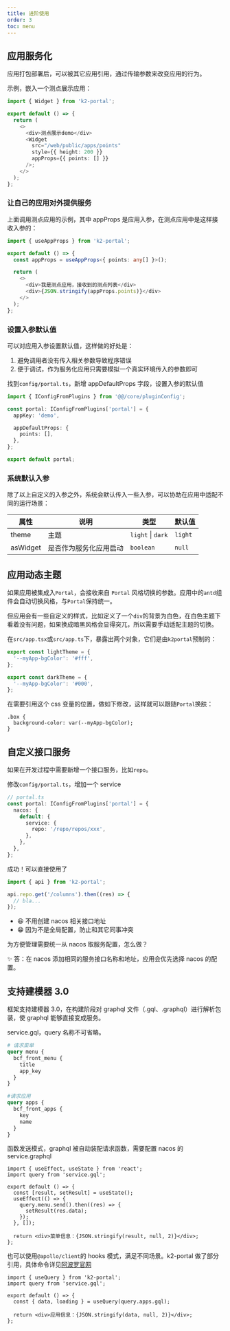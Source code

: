 ```yaml
---
title: 进阶使用
order: 3
toc: menu
---
```


## 应用服务化

应用打包部署后，可以被其它应用引用，通过传输参数来改变应用的行为。

示例，嵌入一个测点展示应用：

```ts
import { Widget } from 'k2-portal';

export default () => {
  return (
    <>
      <div>测点展示demo</div>
      <Widget
        src="/web/public/apps/points"
        style={{ height: 200 }}
        appProps={{ points: [] }}
      />;
    </>
  );
};
```

### 让自己的应用对外提供服务

上面调用测点应用的示例，其中 appProps 是应用入参，在测点应用中是这样接收入参的：

```ts
import { useAppProps } from 'k2-portal';

export default () => {
  const appProps = useAppProps<{ points: any[] }>();

  return (
    <>
      <div>我是测点应用，接收到的测点列表</div>
      <div>{JSON.stringify(appProps.points)}</div>
    </>
  );
};
```

### 设置入参默认值

可以对应用入参设置默认值，这样做的好处是：

1. 避免调用者没有传入相关参数导致程序错误
2. 便于调试，作为服务化应用只需要模拟一个真实环境传入的参数即可

找到`config/portal.ts`，新增 appDefaultProps 字段，设置入参的默认值

```ts
import { IConfigFromPlugins } from '@@/core/pluginConfig';

const portal: IConfigFromPlugins['portal'] = {
  appKey: 'demo',

  appDefaultProps: {
    points: [],
  },
};

export default portal;
```

### 系统默认入参

除了以上自定义的入参之外，系统会默认传入一些入参，可以协助在应用中适配不同的运行场景：

| 属性     | 说明                   | 类型              | 默认值  |
| -------- | ---------------------- | ----------------- | ------- |
| theme    | 主题                   | `light` \| `dark` | `light` |
| asWidget | 是否作为服务化应用启动 | `boolean`         | `null`  |

## 应用动态主题

如果应用被集成入`Portal`，会接收来自 `Portal` 风格切换的参数。应用中的`antd`组件会自动切换风格，与`Portal`保持统一。

但应用会有一些自定义的样式，比如定义了一个`div`的背景为白色，在白色主题下看着没有问题，如果换成暗黑风格会显得突兀，所以需要手动适配主题的切换。

在`src/app.tsx`或`src/app.ts`下，暴露出两个对象，它们是由`k2portal`预制的：

```ts
export const lightTheme = {
  '--myApp-bgColor': '#fff',
};

export const darkTheme = {
  '--myApp-bgColor': '#000',
};
```

在需要引用这个 css 变量的位置，做如下修改，这样就可以跟随`Portal`换肤：

```less
.box {
  background-color: var(--myApp-bgColor);
}
```

## 自定义接口服务

如果在开发过程中需要新增一个接口服务，比如`repo`。

修改`config/portal.ts`，增加一个 service

```ts
// portal.ts
const portal: IConfigFromPlugins['portal'] = {
  nacos: {
    default: {
      service: {
        repo: '/repo/repos/xxx',
      },
    },
  },
};
```

成功！可以直接使用了

```ts
import { api } from 'k2-portal';

api.repo.get('/columns').then((res) => {
  // bla...
});
```

- 😆 不用创建 nacos 相关接口地址
- 😁 因为不是全局配置，防止和其它同事冲突

<Alert type="warning">为方便管理需要统一从 nacos 取服务配置，怎么做？</Alert>

✨ 答：在 nacos 添加相同的服务接口名称和地址，应用会优先选择 nacos 的配置。

## 支持建模器 3.0

框架支持建模器 3.0，在构建阶段对 graphql 文件（.gql、.graphql）进行解析包装，使 graphql 能够直接变成服务。

service.gql，query 名称不可省略。

```graphql
# 请求菜单
query menu {
  bcf_front_menu {
    title
    app_key
  }
}

#请求应用
query apps {
  bcf_front_apps {
    key
    name
  }
}
```

函数发送模式，graphql 被自动装配请求函数，需要配置 nacos 的 service.graphql

```tsx
import { useEffect, useState } from 'react';
import query from 'service.gql';

export default () => {
  const [result, setResult] = useState();
  useEffect(() => {
    query.menu.send().then((res) => {
      setResult(res.data);
    });
  }, []);

  return <div>菜单信息：{JSON.stringify(result, null, 2)}</div>;
};
```

也可以使用`@apollo/client`的 hooks 模式，满足不同场景。k2-portal 做了部分引用，具体命令详见[阿波罗官网](https://www.apollographql.com/docs/react/data/queries)

```tsx
import { useQuery } from 'k2-portal';
import query from 'service.gql';

export default () => {
  const { data, loading } = useQuery(query.apps.gql);

  return <div>应用信息：{JSON.stringify(data, null, 2)}</div>;
};
```
